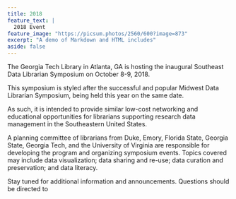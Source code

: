 ```yaml
---
title: 2018
feature_text: |
  2018 Event
feature_image: "https://picsum.photos/2560/600?image=873"
excerpt: "A demo of Markdown and HTML includes"
aside: false
---
```


The Georgia Tech Library in Atlanta, GA is hosting the inaugural Southeast Data Librarian Symposium on October 8-9, 2018.

This symposium is styled after the successful and popular Midwest Data Librarian Symposium, being held this year on the same date.

As such, it is intended to provide similar low-cost networking and educational opportunities for librarians supporting research data management in the Southeastern United States.

A planning committee of librarians from Duke, Emory, Florida State, Georgia State, Georgia Tech, and the University of Virginia are responsible for developing the program and organizing symposium events. Topics covered may include data visualization; data sharing and re-use; data curation and preservation; and data literacy.

Stay tuned for additional information and announcements. Questions should be directed to 
